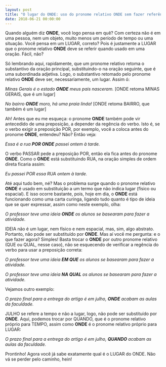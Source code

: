 ```yaml
---
layout: post
title: "O lugar do ONDE: uso do pronome relativo ONDE sem fazer referência a lugar"
date: 2018-06-21 00:00:00
---
```

Quando alguém diz **ONDE**, você logo pensa em quê? Com certeza não é em uma pessoa, nem um objeto, muito menos um período de tempo ou uma situação. Você pensa em um LUGAR, correto? Pois é justamente a LUGAR que o pronome relativo **ONDE** deve se referir quando usado em uma oração. Fácil, não? 

Só lembrando aqui, rapidamente, que um pronome relativo retoma o substantivo da oração principal, substituindo-o na oração seguinte, que é uma subordinada adjetiva. Logo, o substantivo retomado pelo pronome relativo **ONDE** deve ser, necessariamente, um lugar. Assim ó:

_Minas Gerais é o estado **ONDE** meus pais nasceram._ [ONDE retoma MINAS GERAIS, que é um lugar]

_No bairro **ONDE** moro, há uma praia linda!_ [ONDE retoma BAIRRO, que também é um lugar]

Ah! Antes que eu me esqueça: o pronome **ONDE** também pode vir antecedido de uma preposição, a depender da regência do verbo. Isto é, se o verbo exigir a preposição POR, por exemplo, você a coloca antes do pronome **ONDE**, entendeu? Não? Então veja:

_Essa é a rua **POR ONDE** passei ontem à tarde._ 

O verbo PASSAR pede a preposição POR, então ela fica antes do pronome **ONDE**. Como o **ONDE** está substituindo RUA, na oração simples de ordem direta ficaria assim:

_Eu passei POR essa RUA ontem à tarde._

Até aqui tudo bem, né? Mas o problema surge quando o pronome relativo **ONDE** é usado em substituição a um termo que não indica lugar (físico ou espacial). E isso ocorre bastante, pois, hoje em dia, o **ONDE** está funcionando como uma carta curinga, ligando tudo quanto é tipo de ideia que se quer expressar, assim como neste exemplo, olha:

_O professor teve uma ideia **ONDE** os alunos se basearam para fazer a atividade._

IDEIA não é um lugar, nem físico e nem espacial, mas, sim, algo abstrato. Portanto, não pode ser substituído por **ONDE**. Mas aí você me pergunta: e o que fazer agora? Simples! Basta trocar o **ONDE** por outro pronome relativo (QUE ou QUAL, nesse caso), não se esquecendo de verificar a regência do verbo para usar a preposição correta:

_O professor teve uma ideia **EM QUE** os alunos se basearam para fazer a atividade._

_O professor teve uma ideia **NA QUAL** os alunos se basearam para fazer a atividade._

Vejamos outro exemplo:

_O prazo final para a entrega do artigo é em julho, **ONDE** acabam as aulas da faculdade._ 

JULHO se refere a tempo e não a lugar, logo, não pode ser substituído por **ONDE**. Aqui, podemos trocar por QUANDO, que é o pronome relativo próprio para TEMPO, assim como **ONDE** é o pronome relativo próprio para LUGAR:

_O prazo final para a entrega do artigo é em julho, **QUANDO** acabam as aulas da faculdade._ 

Prontinho! Agora você já sabe exatamente qual é o LUGAR do ONDE. Não vá se perder pelo caminho, hein!
